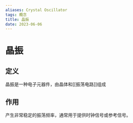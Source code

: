 ```yaml
---
aliases: Crystal Oscillator
tags: 概念
title: 晶振
date: 2023-06-06
---
```

# 晶振

## 定义

晶振是一种电子元器件，由晶体和[[振荡电路]]组成

## 作用

产生非常稳定的振荡频率，通常用于提供时钟信号或参考信号。